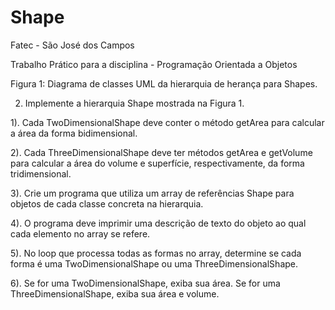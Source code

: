 # Shape

Fatec - São José dos Campos

Trabalho Prático para a disciplina - Programação Orientada a Objetos

Figura 1: Diagrama de classes UML da hierarquia de herança para Shapes.

2. Implemente a hierarquia Shape mostrada na Figura 1.

1). Cada TwoDimensionalShape deve conter o método getArea para calcular a área da forma
bidimensional.

2). Cada ThreeDimensionalShape deve ter métodos getArea e getVolume para calcular a área
do volume e superfície, respectivamente, da forma tridimensional.

3). Crie um programa que utiliza um array de referências Shape para objetos de cada classe
concreta na hierarquia.

4). O programa deve imprimir uma descrição de texto do objeto ao qual cada elemento no
array se refere.

5). No loop que processa todas as formas no array, determine se cada forma é uma TwoDimensionalShape
ou uma ThreeDimensionalShape.

6). Se for uma TwoDimensionalShape, exiba sua área. Se for uma ThreeDimensionalShape,
exiba sua área e volume.
